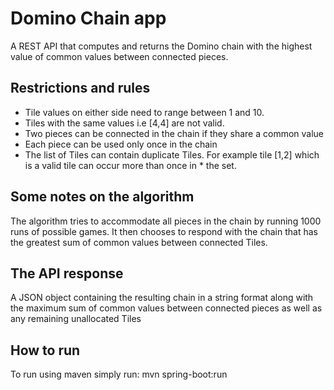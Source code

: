 # Domino Chain app
A REST API that computes and returns the Domino chain with the highest value of common values between connected pieces.

## Restrictions and rules
* Tile values on either side need to range between 1 and 10. 
* Tiles with the same values i.e [4,4] are not valid. 
* Two pieces can be connected in the chain if they share a common value
* Each piece can be used only once in the chain
* The list of Tiles can contain duplicate Tiles. For example tile [1,2] which is a valid tile can occur more than once in * the set.

## Some notes on the algorithm
The algorithm tries to accommodate all pieces in the chain by running 1000 runs of possible games. It then chooses to respond with the chain that has the greatest sum of common values between connected Tiles.

## The API response
A JSON object containing the resulting chain in a string format along with the maximum sum of common values between connected pieces as well as any remaining unallocated Tiles


## How to run
To run using maven simply run: mvn spring-boot:run
